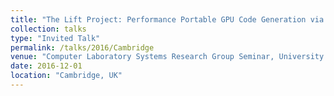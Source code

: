 ```yaml
---
title: "The Lift Project: Performance Portable GPU Code Generation via Rewrite Rules"
collection: talks
type: "Invited Talk"
permalink: /talks/2016/Cambridge
venue: "Computer Laboratory Systems Research Group Seminar, University of Cambridge"
date: 2016-12-01
location: "Cambridge, UK"
---
```

